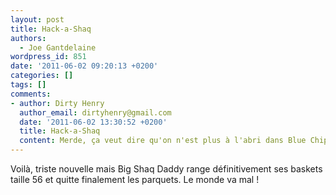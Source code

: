 ```yaml
---
layout: post
title: Hack-a-Shaq
authors:
  - Joe Gantdelaine
wordpress_id: 851
date: '2011-06-02 09:20:13 +0200'
categories: []
tags: []
comments:
- author: Dirty Henry
  author_email: dirtyhenry@gmail.com
  date: '2011-06-02 13:30:52 +0200'
  title: Hack-a-Shaq
  content: Merde, ça veut dire qu'on n'est plus à l'abri dans Blue Chips 2 ?
---
```

Voilà, triste nouvelle mais Big Shaq Daddy range définitivement ses baskets taille 56 et quitte finalement les parquets. Le monde va mal !
